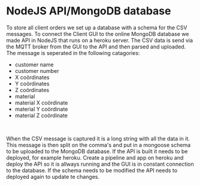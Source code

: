 # NodeJS API/MongoDB database
To store all client orders we set up a database with a schema for the CSV messages. To connect the Client GUI to the online MongoDB database we made API in NodeJS that runs on a heroku server. The CSV data is send via the MQTT broker from the GUI to the API and then parsed and uploaded. The message is seperated in the following catagories:

- customer name
- customer number
- X coördinates
- Y coördinates
- Z coördinates
- material
- material X coördinate
- material Y coördinate
- material Z coördinate

<br>

When the CSV message is captured it is a long string with all the data in it. This message is then split on the comma's and put in a mongoose schema to be uploaded to the MongoDB database. If the API is built it needs to be deployed, for example heroku. Create a pipeline and app on heroku and deploy the API so it is allways running and the GUI is in constant connection to the database. If the schema needs to be modified the API needs to deployed again to update te changes.
